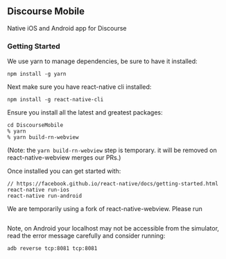 Discourse Mobile
---

Native iOS and Android app for Discourse

### Getting Started

We use yarn to manage dependencies, be sure to have it installed:


```
npm install -g yarn
```

Next make sure you have react-native cli installed:

```
npm install -g react-native-cli
```

Ensure you install all the latest and greatest packages:

```
cd DiscourseMobile
% yarn
% yarn build-rn-webview
```

(Note: the `yarn build-rn-webview` step is temporary. it will be removed on react-native-webview merges our PRs.)

Once installed you can get started with:


```
// https://facebook.github.io/react-native/docs/getting-started.html
react-native run-ios
react-native run-android
```

We are temporarily using a fork of react-native-webview. Please run 
```

```

Note, on Android your localhost may not be accessible from the simulator, read the error message carefully and consider running:

```
adb reverse tcp:8081 tcp:8081
```

